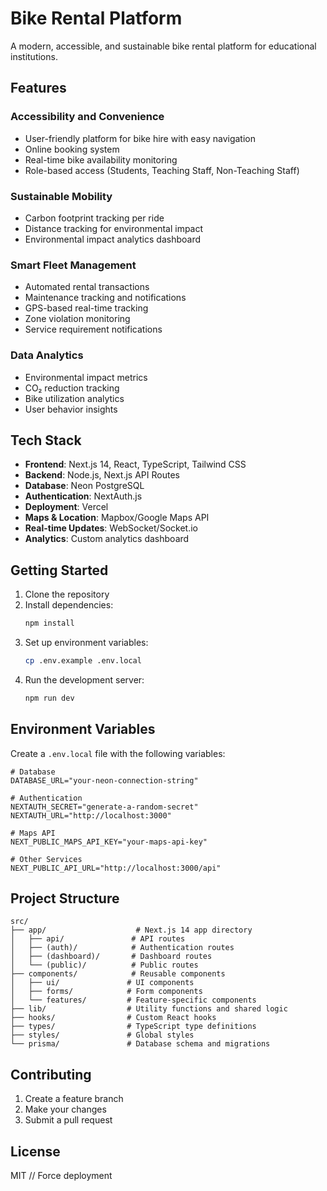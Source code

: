 # Bike Rental Platform

A modern, accessible, and sustainable bike rental platform for educational institutions.

## Features

### Accessibility and Convenience
- User-friendly platform for bike hire with easy navigation
- Online booking system
- Real-time bike availability monitoring
- Role-based access (Students, Teaching Staff, Non-Teaching Staff)

### Sustainable Mobility
- Carbon footprint tracking per ride
- Distance tracking for environmental impact
- Environmental impact analytics dashboard

### Smart Fleet Management
- Automated rental transactions
- Maintenance tracking and notifications
- GPS-based real-time tracking
- Zone violation monitoring
- Service requirement notifications

### Data Analytics
- Environmental impact metrics
- CO₂ reduction tracking
- Bike utilization analytics
- User behavior insights

## Tech Stack

- **Frontend**: Next.js 14, React, TypeScript, Tailwind CSS
- **Backend**: Node.js, Next.js API Routes
- **Database**: Neon PostgreSQL
- **Authentication**: NextAuth.js
- **Deployment**: Vercel
- **Maps & Location**: Mapbox/Google Maps API
- **Real-time Updates**: WebSocket/Socket.io
- **Analytics**: Custom analytics dashboard

## Getting Started

1. Clone the repository
2. Install dependencies:
   ```bash
   npm install
   ```
3. Set up environment variables:
   ```bash
   cp .env.example .env.local
   ```
4. Run the development server:
   ```bash
   npm run dev
   ```

## Environment Variables

Create a `.env.local` file with the following variables:

```env
# Database
DATABASE_URL="your-neon-connection-string"

# Authentication
NEXTAUTH_SECRET="generate-a-random-secret"
NEXTAUTH_URL="http://localhost:3000"

# Maps API
NEXT_PUBLIC_MAPS_API_KEY="your-maps-api-key"

# Other Services
NEXT_PUBLIC_API_URL="http://localhost:3000/api"
```

## Project Structure

```
src/
├── app/                    # Next.js 14 app directory
│   ├── api/               # API routes
│   ├── (auth)/            # Authentication routes
│   ├── (dashboard)/       # Dashboard routes
│   └── (public)/          # Public routes
├── components/            # Reusable components
│   ├── ui/               # UI components
│   ├── forms/            # Form components
│   └── features/         # Feature-specific components
├── lib/                  # Utility functions and shared logic
├── hooks/                # Custom React hooks
├── types/                # TypeScript type definitions
├── styles/               # Global styles
└── prisma/               # Database schema and migrations
```

## Contributing

1. Create a feature branch
2. Make your changes
3. Submit a pull request

## License

MIT / /   F o r c e   d e p l o y m e n t  
 